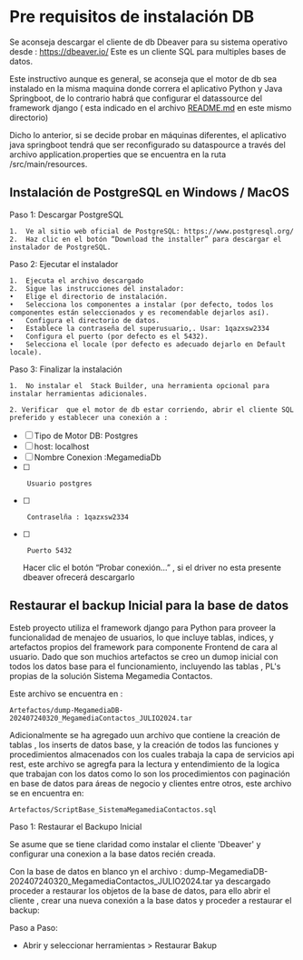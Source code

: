 # Pre requisitos de instalación DB

Se aconseja descargar el cliente de db Dbeaver para su sistema operativo desde : 
https://dbeaver.io/ Este es un cliente SQL para multiples bases de datos.

Este instructivo aunque es general, se aconseja que el motor de db sea instalado en la 
misma maquina donde correra el aplicativo Python y Java Springboot, de lo contrario habrá 
que configurar el datassource del framework django ( esta indicado en el archivo [README.md](https://github.com/odonata/MegamediaContactos/blob/main/README.md) en este mismo directorio)

Dicho lo anterior, si se decide probar en máquinas diferentes, el aplicativo java springboot tendrá 
que ser reconfigurado su dataspource a través del archivo application.properties que se encuentra 
en la ruta /src/main/resources.

## Instalación de PostgreSQL en Windows / MacOS

Paso 1: Descargar PostgreSQL

	1.	Ve al sitio web oficial de PostgreSQL: https://www.postgresql.org/
	2.	Haz clic en el botón “Download the installer” para descargar el instalador de PostgreSQL.

Paso 2: Ejecutar el instalador

	1.	Ejecuta el archivo descargado 
	2.	Sigue las instrucciones del instalador:
	•	Elige el directorio de instalación.
	•	Selecciona los componentes a instalar (por defecto, todos los componentes están seleccionados y es recomendable dejarlos así).
	•	Configura el directorio de datos.
	•	Establece la contraseña del superusuario,. Usar: 1qazxsw2334
	•	Configura el puerto (por defecto es el 5432).
	•	Selecciona el locale (por defecto es adecuado dejarlo en Default locale).

Paso 3: Finalizar la instalación

	1.	No instalar el  Stack Builder, una herramienta opcional para instalar herramientas adicionales.

	2. Verificar  que el motor de db estar corriendo, abrir el cliente SQL preferido y establecer una conexión a :
- [ ] 	Tipo de Motor DB: Postgres
- [ ] 	host: localhost
- [ ] 	Nombre Conexion :MegamediaDb
- [ ]      Usuario postgres
- [ ]      Contraselña : 1qazxsw2334
- [ ]      Puerto 5432
     
	Hacer clic el botón “Probar conexión…” , si el driver no esta presente dbeaver ofrecerá descargarlo

## Restaurar el backup Inicial para la base de datos

Esteb proyecto utiliza el framework django para Python para proveer la funcionalidad de menajeo de usuarios, lo que incluye 
tablas, indices, y artefactos propios del framework para componente Frontend de cara al usuario. Dado que son muchios artefactos
se creo un dumop inicial con todos los datos base para el funcionamiento, incluyendo las tablas , PL's propias de la solución
Sistema Megamedia Contactos.

Este archivo se encuentra en : 

	Artefactos/dump-MegamediaDB-202407240320_MegamediaContactos_JULIO2024.tar

Adicionalmente se ha agregado uun archivo que contiene la creación de tablas , los inserts de datos base, y la creación de todos 
las funciones y procedimientos almacenados con los cuales trabaja la capa de servicios api rest, este archivo se agregfa para 
la lectura y entendimiento de la logica que trabajan con los datos como lo son los procedimientos con paginación en base de datos
para áreas de negocio y clientes entre otros, este archivo se en encuentra en:

	Artefactos/ScriptBase_SistemaMegamediaContactos.sql

Paso 1: Restaurar el Backupo Inicial

Se asume que se tiene claridad como instalar el cliente 'Dbeaver' y configurar una conexion a la base datos recién creada.

Con la base de datos en blanco yn el archivo : dump-MegamediaDB-202407240320_MegamediaContactos_JULIO2024.tar ya descargado
proceder a restaurar los objetos de la base de datos, para ello abrir el cliente , crear una nueva conexión a la base datos
y proceder a restaurar el backup:

Paso a Paso:

* Abrir y seleccionar herramientas > Restaurar Bakup






